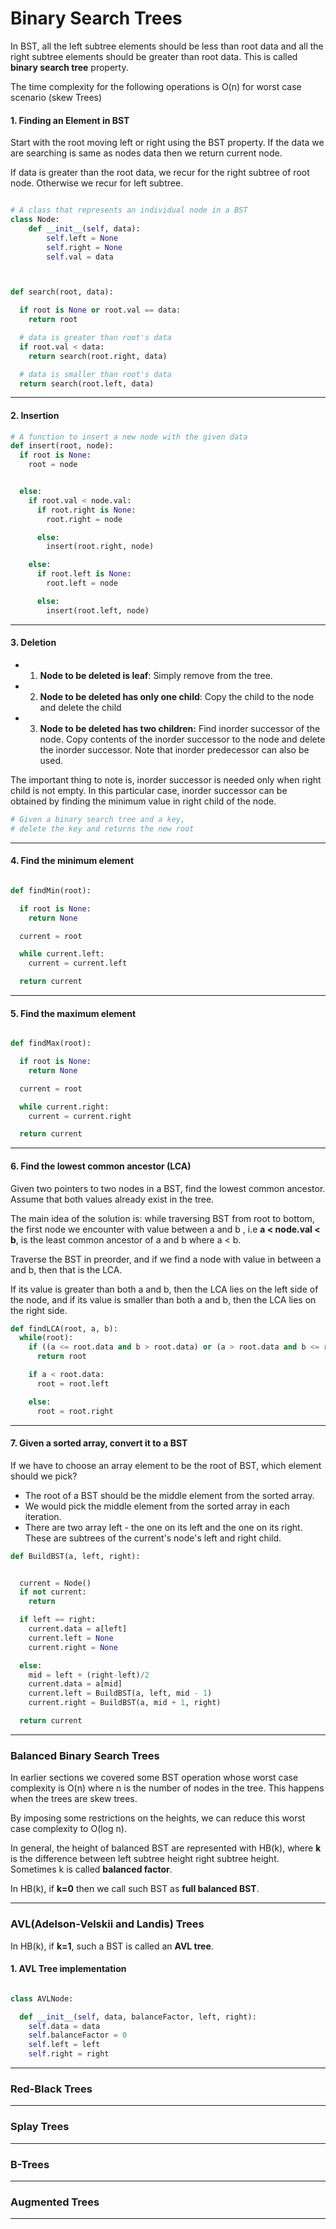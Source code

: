 # Binary Search Trees

In BST, all the left subtree elements should be less than root data and all
the right subtree elements should be greater than root data. This is called
**binary search tree** property.

The time complexity for the following operations is O(n) for worst case scenario (skew Trees)


#### 1. Finding an Element in BST
Start with the root moving left or right using the BST property. If the data we
are searching is same as nodes data then we return current node.

If data is greater than the root data, we recur for the right subtree of root node.
Otherwise we recur for left subtree.

```python

# A class that represents an individual node in a BST
class Node:
    def __init__(self, data):
        self.left = None
        self.right = None
        self.val = data



def search(root, data):

  if root is None or root.val == data:
    return root

  # data is greater than root's data
  if root.val < data:
    return search(root.right, data)

  # data is smaller than root's data
  return search(root.left, data)


```

______________________________________________________________________________


#### 2. Insertion

```python
# A function to insert a new node with the given data
def insert(root, node):
  if root is None:
    root = node


  else:
    if root.val < node.val:
      if root.right is None:
        root.right = node

      else:
        insert(root.right, node)

    else:
      if root.left is None:
        root.left = node

      else:
        insert(root.left, node)


```

___________________________________________________________________________

#### 3. Deletion
- 1) **Node to be deleted is leaf**: Simply remove from the tree.
- 2) **Node to be deleted has only one child**: Copy the child to the node and delete the child
- 3) **Node to be deleted has two children:** Find inorder successor of the node. Copy contents of the inorder successor to the node and delete the inorder successor. Note that inorder predecessor can also be used.


The important thing to note is, inorder successor is needed only when right child is not empty. In this particular case, inorder successor can be obtained by finding the minimum value in right child of the node.

```python
# Given a binary search tree and a key,
# delete the key and returns the new root
```


___________________________________________________________________________


#### 4. Find the minimum element
```python

def findMin(root):

  if root is None:
    return None

  current = root

  while current.left:
    current = current.left

  return current
```


____________________________________________________________________________

#### 5. Find the maximum element

```python

def findMax(root):

  if root is None:
    return None

  current = root

  while current.right:
    current = current.right

  return current
```


______________________________________________________________________________

#### 6. Find the lowest common ancestor (LCA)
Given two  pointers to two nodes in a BST, find the lowest common ancestor. Assume
that both values already exist in the tree.


The main idea of the solution is: while traversing BST from root to bottom, the first node
we encounter with value between a and b , i.e **a < node.val < b**, is the least common ancestor of
a and b where a < b.

Traverse the BST in preorder, and if we find a node with value in between a and b, then that is
the LCA.

If its value is greater than both a and b, then the LCA lies on the left side of the node,
and if its value is smaller than both a and b, then the LCA lies on the right side.



```python
def findLCA(root, a, b):
  while(root):
    if ((a <= root.data and b > root.data) or (a > root.data and b <= root.data)):
      return root

    if a < root.data:
      root = root.left

    else:
      root = root.right
```

_______________________________________________________________________________

#### 7. Given a sorted array, convert it to a BST

If we have to choose an array element to be the root of BST, which element should
we pick?

- The root of a BST should be the middle element from the sorted array.
- We would pick the middle element from the sorted array in each iteration.
- There are two array left - the one on its left and the one on its right. These
are subtrees of the current's node's left and right child.


```python
def BuildBST(a, left, right):


  current = Node()
  if not current:
    return

  if left == right:
    current.data = a[left]
    current.left = None
    current.right = None

  else:
    mid = left + (right-left)/2
    current.data = a[mid]
    current.left = BuildBST(a, left, mid - 1)
    current.right = BuildBST(a, mid + 1, right)

  return current

```
______________________________________________________________________________

### Balanced Binary Search Trees

In earlier sections we covered some BST operation whose worst case complexity is O(n) where n is the number of nodes in the tree. This happens when the trees are skew trees.

By imposing some restrictions on the heights, we can reduce this worst case complexity to O(log n).

In general, the height of balanced BST are represented with HB(k), where **k** is the difference between
left subtree height right subtree height. Sometimes k is called **balanced factor**.

In HB(k), if **k=0** then we call such BST as **full balanced BST**.

______________________________________________________________________________

### AVL(Adelson-Velskii and Landis) Trees

In HB(k), if **k=1**, such a BST is called an **AVL tree**.

#### 1. AVL Tree implementation
```python

class AVLNode:

  def __init__(self, data, balanceFactor, left, right):
    self.data = data
    self.balanceFactor = 0
    self.left = left
    self.right = right

```

______________________________________________________________________________


### Red-Black Trees

___________________________________________________________________________

### Splay Trees

__________________________________________________________________________

### B-Trees

__________________________________________________________________________

### Augmented Trees

__________________________________________________________________________
